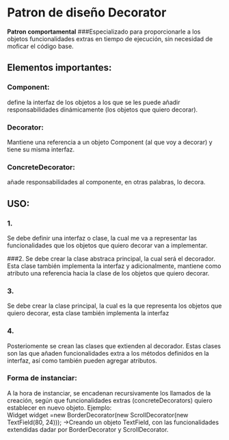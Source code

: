 # Patron de diseño Decorator

**Patron comportamental**
###Especializado para proporcionarle a los objetos funcionalidades extras en tiempo de ejecución, sin necesidad de moficar el código base.

## Elementos importantes:

### Component:
define la interfaz de los objetos a los que se les puede añadir responsabilidades dinámicamente (los objetos que quiero decorar).

### Decorator: 
Mantiene una referencia a un objeto Component (al que voy a decorar) y tiene su misma interfaz.

### ConcreteDecorator: 
añade responsabilidades al componente, en otras palabras, lo decora.

## USO:
### 1.
Se debe definir una interfaz o clase, la cual me va a representar las funcionalidades que los objetos que quiero decorar van a implementar.

###2. 
Se debe crear la clase abstraca principal, la cual será el decorador. Esta clase también implementa la interfaz y adicionalmente, mantiene como atributo una referencia hacia la clase de los objetos que quiero decorar.

### 3.
Se debe crear la clase principal, la cual es la que representa los objetos que quiero decorar, esta clase también implementa la interfaz

### 4.
Posteriomente se crean las clases que extienden al decorador. Estas clases son las que añaden funcionalidades extra a los métodos definidos en la interfaz, así como también pueden agregar atributos.

### Forma de instanciar:
A la hora de instanciar, se encadenan recursivamente los llamados de la creación, según que funcionalidades extras (concreteDecorators) quiero establecer en nuevo objeto.
Ejemplo:  
  Widget widget =new BorderDecorator(new ScrollDecorator(new TextField(80, 24)));
  ->Creando un objeto TextField, con las funcionalidades extendidas dadar por BorderDecorator y ScrollDecorator.
